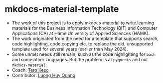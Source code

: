 # mkdocs-material-template
- The work of this project is to apply mkdocs-material to write learning materials for the Business Information Technology (BIT) and Computer Applications (CA) at Häme University of Applied Sciences (HAMK).  
- The work originated from the need for a template that supports search, code highlighting, code copying etc. to replace the old, unsupported template used for several years (earlier than May 2024).  
- Some unmet needs still remain, such as the code highlighting for `bash` and some other languages. But the problem is at `pygments` and not `mkdocs-material`.
- Coach: [Tero Keso](https://github.com/TeroKeso)
- Contributor: [Luong Huy Quang](https://github.com/luonghuyquang)